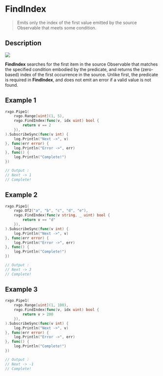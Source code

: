# FindIndex

> Emits only the index of the first value emitted by the source Observable that meets some condition.

## Description

![](https://rxjs.dev/assets/images/marble-diagrams/findIndex.png)

**FindIndex** searches for the first item in the source Observable that matches the specified condition embodied by the predicate, and returns the (zero-based) index of the first occurrence in the source. Unlike first, the predicate is required in **FindIndex**, and does not emit an error if a valid value is not found.

## Example 1

```go
rxgo.Pipe1(
    rxgo.Range[uint](1, 5),
    rxgo.FindIndex(func(v, idx uint) bool {
        return v == 2
    }),
).SubscribeSync(func(v int) {
    log.Println("Next ->", v)
}, func(err error) {
    log.Println("Error ->", err)
}, func() {
    log.Println("Complete!")
})

// Output :
// Next -> 1
// Complete!
```

## Example 2

```go
rxgo.Pipe1(
    rxgo.Of2("a", "b", "c", "d", "e"),
    rxgo.FindIndex(func(v string, _ uint) bool {
        return v == "d"
    }),
).SubscribeSync(func(v int) {
    log.Println("Next ->", v)
}, func(err error) {
    log.Println("Error ->", err)
}, func() {
    log.Println("Complete!")
})

// Output :
// Next -> 3
// Complete!
```

## Example 3

```go
rxgo.Pipe1(
    rxgo.Range[uint](1, 100),
    rxgo.FindIndex(func(v, idx uint) bool {
        return v > 200
    }),
).SubscribeSync(func(v int) {
    log.Println("Next ->", v)
}, func(err error) {
    log.Println("Error ->", err)
}, func() {
    log.Println("Complete!")
})

// Output :
// Next -> -1
// Complete!
```
